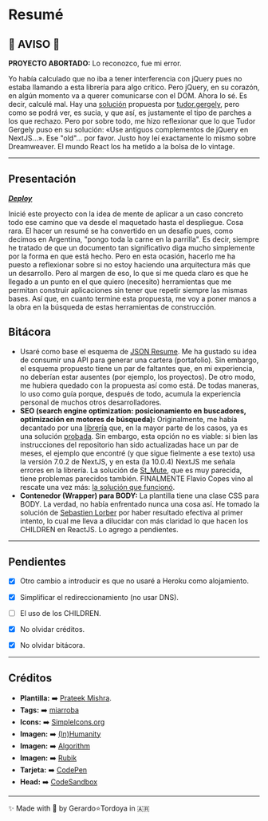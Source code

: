# Resumé

## 🚨 AVISO 🚨

**PROYECTO ABORTADO:** Lo reconozco, fue mi error.

Yo había calculado que no iba a tener interferencia con jQuery pues no estaba llamando a esta librería para algo crítico. Pero jQuery, en su corazón, en algún momento va a querer comunicarse con el DOM. Ahora lo sé. Es decir, calculé mal.
Hay una [solución](https://github.com/tudorgergely/jquery-plugin-nextjs) propuesta por [tudor.gergely](https://stackoverflow.com/a/61040108), pero como se podrá ver, es sucia, y que así, es justamente el tipo de parches a los que rechazo.
Pero por sobre todo, me hizo reflexionar que lo que Tudor Gergely puso en su solución: «Use antiguos complementos de jQuery en NextJS...».
Ese "old"... por favor. Justo hoy leí exactamente lo mismo sobre Dreamweaver.
El mundo React los ha metido a la bolsa de lo vintage.

---

## Presentación

**_[Deploy](https://zherar7ordoya.vercel.app/)_**

Inicié este proyecto con la idea de mente de aplicar a un caso concreto todo ese camino que va desde el maquetado hasta el despliegue. Cosa rara. El hacer un resumé se ha convertido en un desafío pues, como decimos en Argentina, "pongo toda la carne en la parrilla". Es decir, siempre he tratado de que un documento tan significativo diga mucho simplemente por la forma en que está hecho.
Pero en esta ocasión, hacerlo me ha puesto a reflexionar sobre si no estoy haciendo una arquitectura más que un desarrollo.
Pero al margen de eso, lo que sí me queda claro es que he llegado a un punto en el que quiero (necesito) herramientas que me permitan construir aplicaciones sin tener que repetir siempre las mismas bases.
Así que, en cuanto termine esta propuesta, me voy a poner manos a la obra en la búsqueda de estas herramientas de construcción.

## Bitácora

- Usaré como base el esquema de [JSON Resume](https://jsonresume.org/schema/). Me ha gustado su idea de consumir una API para generar una cartera (portafolio). Sin embargo, el esquema propuesto tiene un par de faltantes que, en mi experiencia, no deberían estar ausentes (por ejemplo, los proyectos). De otro modo, me hubiera quedado con la propuesta así como está. De todas maneras, lo uso como guía porque, después de todo, acumula la experiencia personal de muchos otros desarrolladores.
- **SEO (search engine optimization: posicionamiento en buscadores, optimización en motores de búsqueda):** Originalmente, me había decantado por una [librería](https://github.com/garmeeh/next-seo) que, en la mayor parte de los casos, ya es una solución [probada](https://codesandbox.io/s/3194op0r6m). Sin embargo, esta opción no es viable: si bien las instrucciones del repositorio han sido actualizadas hace un par de meses, el ejemplo que encontré (y que sigue fielmente a ese texto) usa la versión 7.0.2 de NextJS, y en esta (la 10.0.4) NextJS me señala errores en la librería. La solución de [St_Mute](https://stackoverflow.com/a/55849835/14009797), que es muy parecida, tiene problemas parecidos también. FINALMENTE Flavio Copes vino al rescate una vez más: [la solución que funcionó](https://www.freecodecamp.org/news/the-next-js-handbook/#populating-the-head-tag-with-custom-tags).
- **Contenedor (Wrapper) para BODY:** La plantilla tiene una clase CSS para BODY. La verdad, no había enfrentado nunca una cosa así. He tomado la solución de [Sebastien Lorber](https://stackoverflow.com/a/31757397/14009797) por haber resultado efectiva al primer intento, lo cual me lleva a dilucidar con más claridad lo que hacen los CHILDREN en ReactJS. Lo agrego a pendientes.

---

## Pendientes

- [x] Otro cambio a introducir es que no usaré a Heroku como alojamiento.

- [x] Simplificar el redireccionamiento (no usar DNS).

- [ ] El uso de los CHILDREN.

- [x] No olvidar créditos.

- [x] No olvidar bitácora.

---

## Créditos

- **Plantilla:** ➡️ [Prateek Mishra](https://github.com/0xPrateek/Portfolio-Template).
- **Tags:**      ➡️ [miarroba](https://metatags.miarroba.com/)
- **Icons:**     ➡️ [SimpleIcons.org](https://simpleicons.org/)
- **Imagen:**    ➡️ [(In)Humanity](https://electricathenaeum.com/2019/08/13/inhumanity/)
- **Imagen:**    ➡️ [Algorithm](https://dribbble.com/shots/5819252-Machine-Learning-Algorithm)
- **Imagen:**    ➡️ [Rubik](http://universo.math.org.mx/2016-1/Rubik/rubikfiguras/)
- **Tarjeta:**   ➡️ [CodePen](https://codepen.io/faelplg/pen/MWwxred)
- **Head:**      ➡️ [CodeSandbox](https://codesandbox.io/s/3194op0r6m?file=/pages/index.js)

---

✨ Made with 🧡 by Gerardo⭐Tordoya in 🇦🇷
